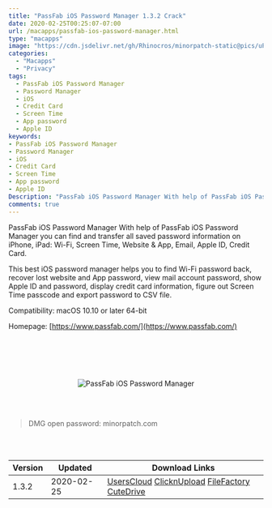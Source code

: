 ```yaml
---
title: "PassFab iOS Password Manager 1.3.2 Crack"
date: 2020-02-25T00:25:07-07:00
url: /macapps/passfab-ios-password-manager.html
type: "macapps"
image: "https://cdn.jsdelivr.net/gh/Rhinocros/minorpatch-static@pics/uPic/6VYg7y.jpg"
categories:
  - "Macapps"
  - "Privacy"
tags:
  - PassFab iOS Password Manager
  - Password Manager
  - iOS
  - Credit Card
  - Screen Time
  - App password
  - Apple ID
keywords:
- PassFab iOS Password Manager
- Password Manager
- iOS
- Credit Card
- Screen Time
- App password
- Apple ID
Description: "PassFab iOS Password Manager With help of PassFab iOS Password Manager you can find and transfer all saved password information on iPhone, iPad: Wi-Fi, Screen Time, Website & App, Email, Apple ID, Credit Card."
comments: true
---
```


PassFab iOS Password Manager With help of PassFab iOS Password Manager you can find and transfer all saved password information on iPhone, iPad: Wi-Fi, Screen Time, Website & App, Email, Apple ID, Credit Card.

This best iOS password manager helps you to find Wi-Fi password back, recover lost website and App password, view mail account password, show Apple ID and password, display credit card information, figure out Screen Time passcode and export password to CSV file.



Compatibility: macOS 10.10 or later 64-bit

Homepage: [https://www.passfab.com/](https://www.passfab.com/)

<br/>
<br/>
<script async src="https://pagead2.googlesyndication.com/pagead/js/adsbygoogle.js"></script>
<ins class="adsbygoogle"
     style="display:block; text-align:center;"
     data-ad-layout="in-article"
     data-ad-format="fluid"
     data-ad-client="ca-pub-8746275014476192"
     data-ad-slot="5144997159"></ins>
<script>
     (adsbygoogle = window.adsbygoogle || []).push({});
</script>
<br/>
<br/>


<center>

![PassFab iOS Password Manager](https://cdn.jsdelivr.net/gh/Rhinocros/minorpatch-static@pics/uPic/MinorPatch-20200225183621.jpg)

</center>

<br/>
<br/>


> DMG open password: minorpatch.com

<br/>

<br/>
<div id="history_version" class="history_version">

| Version | Updated | Download Links |
| ---- | ---- | ---- |
| 1.3.2 | 2020-02-25 | [UsersCloud](https://ouo.io/4HmZxc)   [ClicknUpload](https://ouo.io/ldt5TD)   [FileFactory](https://ouo.io/gzO70c)   [CuteDrive](https://ouo.io/dtWbOt) |

</div>
